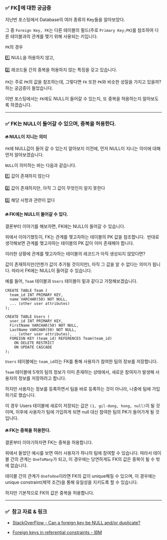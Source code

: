 ### ✅ FK에 대한 궁금증

지난번 포스팅에서 Database의 여러 종류의 Key들을 알아보았다. 

그 중 `Foreign Key, FK`는 다른 테이블의 필드(주로 `Primary Key;PK`)를 참조하여 다른 테이블과의 관계를 맺기 위해 사용되는 키입니다.

`PK`의 경우

1️⃣ NULL을 허용하지 않고,

2️⃣ 레코드들 간의 중복을 허용하지 않는 특징을 갖고 있습니다.

`FK`는 주로 `PK`의 값을 참조하는데, 그렇다면 `FK` 또한 `PK`와 비슷한 성질을 가지고 있을까? 하는 궁금증이 들었습니다.

이번 포스팅에서는 `FK`에도 NULL이 들어갈 수 있는지, 또 중복을 허용하는지 알아보도록 하겠습니다.

---

### ✅ FK는 NULL이 들어갈 수 있으며, 중복을 허용한다.

#### 🔥 NULL이 지니는 의미

`FK`에 NULL값이 들어 갈 수 있는지 알아보지 이전에, 먼저 NULL이 지니는 의미에 대해 먼저 알아보겠습니다.

`NULL`이 의미하는 바는 다음과 같습니다.

1️⃣ 값이 존재하지 않는다

2️⃣ 값이 존재하지만, 아직 그 값이 무엇인지 알지 못한다

3️⃣ 해당 사항과 관련이 없다

#### 🔥 FK에는 NULL이 들어갈 수 있다.

결론부터 이야기를 해보자면, FK에는 NULL이 들어갈 수 있습니다.

위에서 이야기했듯이, FK는 관계를 맺고자하는 테이블의 PK 값을 참조합니다.  반대로 생각해보면 관계를 맺고자하는 테이블의 PK 값이 이미 존재해야 합니다.

이러한 상황에 관계를 맺고자하는 테이블의 레코드가 아직 생성되지 않았다면?

값이 존재하지만(언젠가 값이 추가될 것이지만), 아직 그 값을 알 수 없다는 의미가 됩니다. 따라서 FK에는 NULL이 들어갈 수 있습니다.

예를 들어, `Team` 테이블과 `Users` 테이블이 밑과 같다고 가정해보겠습니다.

```
CREATE TABLE Team (
  team_id INT PRIMARY KEY,
  name VARCHAR(50) NOT NULL,
  ... (other user attributes)
);

CREATE TABLE Users (
  user_id INT PRIMARY KEY,
  FirstName VARCHAR(50) NOT NULL,
  LastName VARCHAR(50) NOT NULL,
  ... (other user attributes),
  FOREIGN KEY (team_id) REFERENCES Team(team_id)
    ON DELETE RESTRICT
    ON UPDATE CASCADE
);
```

`Users` 테이블에는 `team_id`라는 FK를 통해 사용자가 참여한 팀의 정보를 저장합니다.

`Team` 테이블에 5개의 팀의 정보가 이미 존재하는 상태에서, 새로운 참여자가 발생해 사용자의 정보를 저장하려고 합니다.

하지만 사용자는 정보를 등록하면서 팀을 바로 등록하는 것이 아니라, 나중에 팀에 가입하기로 했습니다.

이 경우 Users 테이블에 새로이 저장되는 값은 `(1, gil-dong, hong, null)`이 될 것이며, 이후에 사용자가 팀에 가입하게 되면 null 대신 참여한 팀의 PK가 들어가게 될 것입니다.

#### 🔥 FK는 중복을 허용한다.

결론부터 이야기하자면 FK는 중복을 허용합니다.

위에서 들었던 예시를 보면 여러 사용자가 하나의 팀에 참여할 수 있습니다. 따라서 테이블 간의 관계는 `OneToMany`가 되고, 이 경우에는 당연하게도 FK의 값은 중복이 될 수 밖에 없습니다.

테이블 간의 관계가 `OneToOne`이라면 FK의 값이 unique해질 수 있으며, 이 경우에는 unique constraint(제약 조건)을 통해 유일성을 지키도록 할 수 있습니다.

하지만 기본적으로 FK의 값은 중복을 허용합니다.

---

### ✅  참고 자료 & 링크

- [StackOverFlow - Can a foreign key be NULL and/or duplicate?](https://stackoverflow.com/questions/7573590/can-a-foreign-key-be-null-and-or-duplicate)

- [Foreign keys in referential constraints - IBM](https://www.ibm.com/docs/en/db2-warehouse?topic=constraints-foreign-keys-in-referential)
